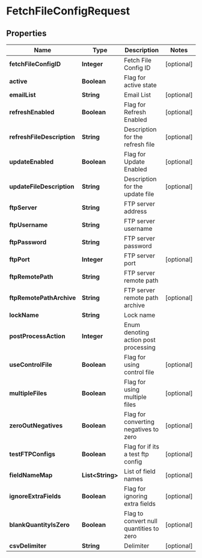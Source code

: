 
# FetchFileConfigRequest

## Properties
Name | Type | Description | Notes
------------ | ------------- | ------------- | -------------
**fetchFileConfigID** | **Integer** | Fetch File Config ID |  [optional]
**active** | **Boolean** | Flag for active state | 
**emailList** | **String** | Email List |  [optional]
**refreshEnabled** | **Boolean** | Flag for Refresh Enabled |  [optional]
**refreshFileDescription** | **String** | Description for the refresh file |  [optional]
**updateEnabled** | **Boolean** | Flag for Update Enabled |  [optional]
**updateFileDescription** | **String** | Description for the update file |  [optional]
**ftpServer** | **String** | FTP server address | 
**ftpUsername** | **String** | FTP server username | 
**ftpPassword** | **String** | FTP server password | 
**ftpPort** | **Integer** | FTP server port |  [optional]
**ftpRemotePath** | **String** | FTP server remote path | 
**ftpRemotePathArchive** | **String** | FTP server remote path archive |  [optional]
**lockName** | **String** | Lock name | 
**postProcessAction** | **Integer** | Enum denoting action post processing | 
**useControlFile** | **Boolean** | Flag for using control file |  [optional]
**multipleFiles** | **Boolean** | Flag for using multiple files |  [optional]
**zeroOutNegatives** | **Boolean** | Flag for converting negatives to zero |  [optional]
**testFTPConfigs** | **Boolean** | Flag for if its a test ftp config |  [optional]
**fieldNameMap** | **List&lt;String&gt;** | List of field names |  [optional]
**ignoreExtraFields** | **Boolean** | Flag for ignoring extra fields |  [optional]
**blankQuantityIsZero** | **Boolean** | Flag to convert null quantities to zero |  [optional]
**csvDelimiter** | **String** | Delimiter |  [optional]



